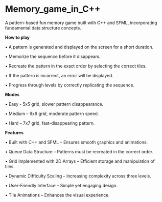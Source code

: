# Memory_game_in_C++
A pattern-based fun memory game built with C++ and SFML, incorporating fundamental data structure concepts. 

**How to play**

• A pattern is generated and displayed on the screen for a short duration.

• Memorize the sequence before it disappears.

• Recreate the pattern in the exact order by selecting the correct tiles.

• If the pattern is incorrect, an error will be displayed.

• Progress through levels by correctly replicating the sequence.

**Modes**

• Easy - 5x5 grid, slower pattern disappearance.

• Medium – 6x6 grid, moderate pattern speed.

• Hard – 7x7 grid, fast-disappearing pattern.

**Features**

• Built with C++ and SFML – Ensures smooth graphics and animations.

• Queue Data Structure – Patterns must be recreated in the correct order.

• Grid Implemented with 2D Arrays – Efficient storage and manipulation of tiles.

• Dynamic Difficulty Scaling – Increasing complexity across three levels.

• User-Friendly Interface – Simple yet engaging design.

• Tile Animations – Enhances the visual experience.

